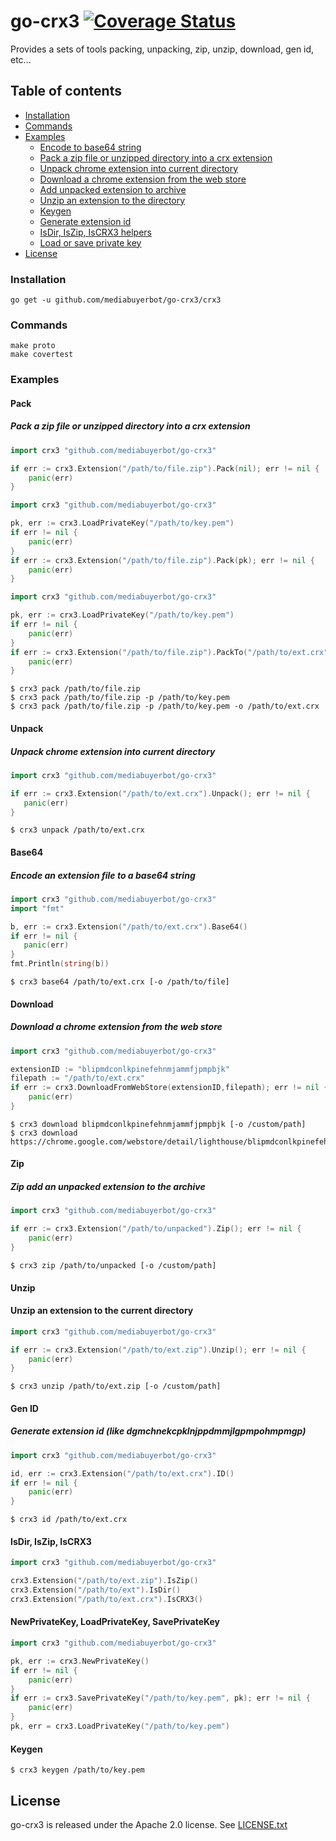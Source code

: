 # go-crx3 [![Coverage Status](https://coveralls.io/repos/github/mediabuyerbot/go-crx3/badge.svg?branch=master?v=1)](https://coveralls.io/github/mediabuyerbot/go-crx3?branch=master)
Provides a sets of tools packing, unpacking, zip, unzip, download, gen id, etc...

## Table of contents
+ [Installation](#installation)
+ [Commands](#commands)
+ [Examples](#examples)
  - [Encode to base64 string](#base64)
  - [Pack a zip file or unzipped directory into a crx extension](#pack)
  - [Unpack chrome extension into current directory](#unpack)
  - [Download a chrome extension from the web store](#download)
  - [Add unpacked extension to archive](#zip)
  - [Unzip an extension to the directory](#unzip)
  - [Keygen](#keygen)
  - [Generate extension id](#gen-id)
  - [IsDir, IsZip, IsCRX3 helpers](#isdir-iszip-iscrx3)
  - [Load or save private key](#newprivatekey-loadprivatekey-saveprivatekey)
+ [License](#license)


### Installation
```ssh
go get -u github.com/mediabuyerbot/go-crx3/crx3
```

### Commands
```shell script
make proto 
make covertest
``` 

### Examples
#### Pack
##### Pack a zip file or unzipped directory into a crx extension 
```go
import crx3 "github.com/mediabuyerbot/go-crx3"

if err := crx3.Extension("/path/to/file.zip").Pack(nil); err != nil {
    panic(err)
}
```

```go
import crx3 "github.com/mediabuyerbot/go-crx3"

pk, err := crx3.LoadPrivateKey("/path/to/key.pem")
if err != nil { 
    panic(err) 
}
if err := crx3.Extension("/path/to/file.zip").Pack(pk); err != nil {
    panic(err)
}
```

```go
import crx3 "github.com/mediabuyerbot/go-crx3"

pk, err := crx3.LoadPrivateKey("/path/to/key.pem")
if err != nil { 
    panic(err) 
}
if err := crx3.Extension("/path/to/file.zip").PackTo("/path/to/ext.crx", pk); err != nil {
    panic(err)
}
```
```shell script
$ crx3 pack /path/to/file.zip 
$ crx3 pack /path/to/file.zip -p /path/to/key.pem 
$ crx3 pack /path/to/file.zip -p /path/to/key.pem -o /path/to/ext.crx 
```

#### Unpack
##### Unpack chrome extension into current directory
```go
import crx3 "github.com/mediabuyerbot/go-crx3"

if err := crx3.Extension("/path/to/ext.crx").Unpack(); err != nil {
   panic(err)
}
```
```shell script
$ crx3 unpack /path/to/ext.crx 
```

#### Base64
##### Encode an extension file to a base64 string
```go
import crx3 "github.com/mediabuyerbot/go-crx3"
import "fmt"

b, err := crx3.Extension("/path/to/ext.crx").Base64()
if err != nil {
   panic(err)
}
fmt.Println(string(b))
```
```shell script
$ crx3 base64 /path/to/ext.crx [-o /path/to/file] 
```

#### Download 
##### Download a chrome extension from the web store
```go
import crx3 "github.com/mediabuyerbot/go-crx3"

extensionID := "blipmdconlkpinefehnmjammfjpmpbjk"
filepath := "/path/to/ext.crx"
if err := crx3.DownloadFromWebStore(extensionID,filepath); err != nil {
    panic(err)
}
```
```shell script
$ crx3 download blipmdconlkpinefehnmjammfjpmpbjk [-o /custom/path]
$ crx3 download https://chrome.google.com/webstore/detail/lighthouse/blipmdconlkpinefehnmjammfjpmpbjk
```

#### Zip
##### Zip add an unpacked extension to the archive
```go
import crx3 "github.com/mediabuyerbot/go-crx3"

if err := crx3.Extension("/path/to/unpacked").Zip(); err != nil {
    panic(err)
}
```
```shell script
$ crx3 zip /path/to/unpacked [-o /custom/path] 
```

#### Unzip
#### Unzip an extension to the current directory
```go
import crx3 "github.com/mediabuyerbot/go-crx3"

if err := crx3.Extension("/path/to/ext.zip").Unzip(); err != nil {
    panic(err)
}
```
```shell script
$ crx3 unzip /path/to/ext.zip [-o /custom/path] 
``` 

#### Gen ID
##### Generate extension id (like dgmchnekcpklnjppdmmjlgpmpohmpmgp)
```go
import crx3 "github.com/mediabuyerbot/go-crx3"

id, err := crx3.Extension("/path/to/ext.crx").ID()
if err != nil {
    panic(err)
}
```
```shell script
$ crx3 id /path/to/ext.crx 
```

#### IsDir, IsZip, IsCRX3
```go
import crx3 "github.com/mediabuyerbot/go-crx3"

crx3.Extension("/path/to/ext.zip").IsZip()
crx3.Extension("/path/to/ext").IsDir()
crx3.Extension("/path/to/ext.crx").IsCRX3()
```

#### NewPrivateKey, LoadPrivateKey, SavePrivateKey 
```go
import crx3 "github.com/mediabuyerbot/go-crx3"

pk, err := crx3.NewPrivateKey()
if err != nil {
    panic(err)
}
if err := crx3.SavePrivateKey("/path/to/key.pem", pk); err != nil {
    panic(err)
}
pk, err = crx3.LoadPrivateKey("/path/to/key.pem")
```

#### Keygen
```shell script
$ crx3 keygen /path/to/key.pem 
``` 

## License
go-crx3 is released under the Apache 2.0 license. See [LICENSE.txt](https://github.com/mediabuyerbot/go-crx3/blob/master/LICENSE)
